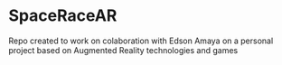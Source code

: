 # SpaceRaceAR
Repo created to work on colaboration with Edson Amaya on a personal project based on Augmented Reality technologies and games 

